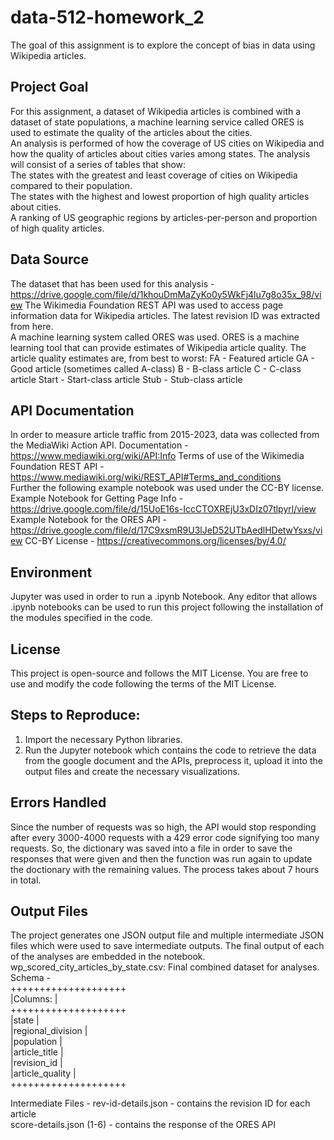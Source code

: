 # data-512-homework_2
The goal of this assignment is to explore the concept of bias in data using Wikipedia articles.  

## Project Goal 
For this assignment, a dataset of Wikipedia articles is combined with a dataset of state populations, a machine learning service called ORES is used to estimate the quality of the articles about the cities.  
An analysis is performed of how the coverage of US cities on Wikipedia and how the quality of articles about cities varies among states. The analysis will consist of a series of tables that show:  
The states with the greatest and least coverage of cities on Wikipedia compared to their population.  
The states with the highest and lowest proportion of high quality articles about cities.  
A ranking of US geographic regions by articles-per-person and proportion of high quality articles.  


## Data Source
The dataset that has been used for this analysis - https://drive.google.com/file/d/1khouDmMaZyKo0y5WkFj4lu7g8o35x_98/view
The Wikimedia Foundation REST API  was used to access page information data for Wikipedia articles. The latest revision ID was extracted from here.  
A machine learning system called ORES was used.  ORES is a machine learning tool that can provide estimates of Wikipedia article quality. The article quality estimates are, from best to worst:
FA - Featured article
GA - Good article (sometimes called A-class)
B - B-class article
C - C-class article
Start - Start-class article
Stub - Stub-class article


## API Documentation
In order to measure article traffic from 2015-2023, data was collected from the MediaWiki Action API. 
Documentation - https://www.mediawiki.org/wiki/API:Info
Terms of use of the Wikimedia Foundation REST API - https://www.mediawiki.org/wiki/REST_API#Terms_and_conditions  
Further the following example notebook was used under the CC-BY license.  
Example Notebook for Getting Page Info - https://drive.google.com/file/d/15UoE16s-IccCTOXREjU3xDIz07tlpyrl/view
Example Notebook for the ORES API - https://drive.google.com/file/d/17C9xsmR9U3lJeD52UTbAedlHDetwYsxs/view
CC-BY License - https://creativecommons.org/licenses/by/4.0/  
 
## Environment
Jupyter was used in order to run a .ipynb Notebook. Any editor that allows .ipynb notebooks can be used to run this project following the installation of the modules specified in the code.

## License
This project is open-source and follows the MIT License. You are free to use and modify the code following the terms of the MIT License.

## Steps to Reproduce:
1)	Import the necessary Python libraries.  
2)	Run the Jupyter notebook which contains the code to retrieve the data from the google document and the APIs, preprocess it, upload it into the output files and create the necessary visualizations. 

## Errors Handled
Since the number of requests was so high, the API would stop responding after every 3000-4000 requests with a 429 error code signifying too many requests. So, the dictionary was saved into a file in order to save the responses that were given and then the function was run again to update the doctionary with the remaining values. The process takes about 7 hours in total.

## Output Files 
The project generates one JSON output file and multiple intermediate JSON files which were used to save intermediate outputs. The final output of each of the analyses are embedded in the notebook.  
wp_scored_city_articles_by_state.csv: Final combined dataset for analyses.    
Schema -   
++++++++++++++++++++  
|Columns:          |  
++++++++++++++++++++  
|state             |  
|regional_division |  
|population        |  
|article_title     |  
|revision_id       |  
|article_quality   |  
++++++++++++++++++++  

Intermediate Files - 
rev-id-details.json - contains the revision ID for each article  
score-details.json (1-6) - contains the response of the ORES API  








